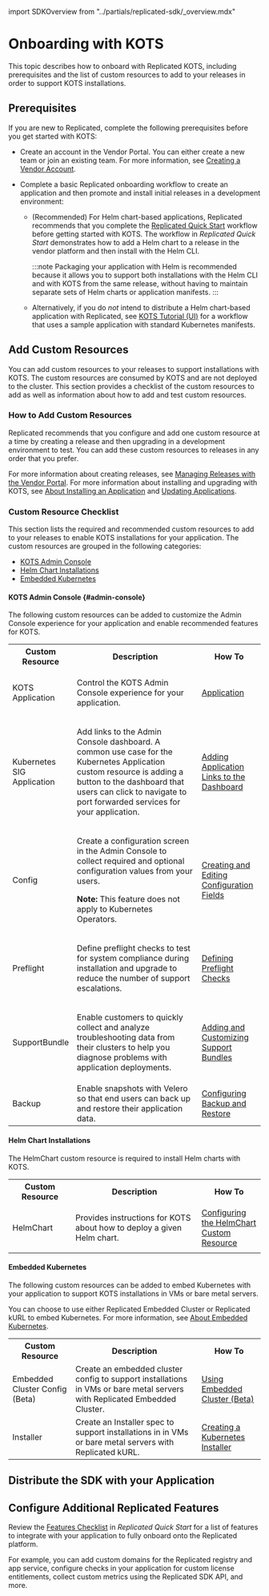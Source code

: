 import SDKOverview from "../partials/replicated-sdk/_overview.mdx"

# Onboarding with KOTS

This topic describes how to onboard with Replicated KOTS, including prerequisites and the list of custom resources to add to your releases in order to support KOTS installations.

## Prerequisites

If you are new to Replicated, complete the following prerequisites before you get started with KOTS:

* Create an account in the Vendor Portal. You can either create a new team or join an existing team. For more information, see [Creating a Vendor Account](vendor-portal-creating-account).

* Complete a basic Replicated onboarding workflow to create an application and then promote and install initial releases in a development environment: 
  * (Recommended) For Helm chart-based applications, Replicated recommends that you complete the [Replicated Quick Start](/vendor/replicated-onboarding) workflow before getting started with KOTS. The workflow in _Replicated Quick Start_ demonstrates how to add a Helm chart to a release in the vendor platform and then install with the Helm CLI.
  
     :::note
     Packaging your application with Helm is recommended because it allows you to support both installations with the Helm CLI and with KOTS from the same release, without having to maintain separate sets of Helm charts or application manifests.
     :::

  * Alternatively, if you do _not_ intend to distribute a Helm chart-based application with Replicated, see [KOTS Tutorial (UI)](tutorial-ui-setup) for a workflow that uses a sample application with standard Kubernetes manifests.

## Add Custom Resources

You can add custom resources to your releases to support installations with KOTS. The custom resources are consumed by KOTS and are not deployed to the cluster. This section provides a checklist of the custom resources to add as well as information about how to add and test custom resources.

### How to Add Custom Resources

Replicated recommends that you configure and add one custom resource at a time by creating a release and then upgrading in a development environment to test. You can add these custom resources to releases in any order that you prefer.

For more information about creating releases, see [Managing Releases with the Vendor Portal](releases-creating-releases). For more information about installing and upgrading with KOTS, see [About Installing an Application](/enterprise/installing-overview) and [Updating Applications](/enterprise/updating-apps).

### Custom Resource Checklist

This section lists the required and recommended custom resources to add to your releases to enable KOTS installations for your application. The custom resources are grouped in the following categories:

* [KOTS Admin Console](#admin-console)
* [Helm Chart Installations](#helm-chart-installations)
* [Embedded Kubernetes](#embedded-kubernetes)

#### KOTS Admin Console {#admin-console}

The following custom resources can be added to customize the Admin Console experience for your application and enable recommended features for KOTS.

<table>
  <tr>
    <th width="25%">Custom Resource</th>
    <th width="50%">Description</th>
    <th width="25%">How To</th>
  </tr>
  <tr>
    <td>KOTS Application</td>
    <td><p>Control the KOTS Admin Console experience for your application.</p></td>
    <td>
      <a href="/reference/custom-resource-application">Application</a>
    </td>  
  </tr>
  <tr>
    <td>Kubernetes SIG Application</td>
    <td><p>Add links to the Admin Console dashboard. A common use case for the Kubernetes Application custom resource is adding a button to the dashboard that users can click to navigate to port forwarded services for your application.</p></td>
    <td><a href="/vendor/admin-console-adding-buttons-links">Adding Application Links to the Dashboard</a></td>
  </tr>
  <tr>
  <td>Config</td>
    <td>
      <p>Create a configuration screen in the Admin Console to collect required and optional configuration values from your users.</p>
      <p><strong>Note:</strong> This feature does not apply to Kubernetes Operators.</p>
    </td>
    <td><a href="/vendor/admin-console-customize-config-screen">Creating and Editing Configuration Fields</a></td>
  </tr>
  <tr>
    <td>Preflight</td>
    <td><p>Define preflight checks to test for system compliance during installation and upgrade to reduce the number of support escalations.</p></td>
    <td><a href="/vendor/preflight-defining">Defining Preflight Checks</a></td>
  </tr>
  <tr>
    <td>SupportBundle</td>
    <td><p>Enable customers to quickly collect and analyze troubleshooting data from their clusters to help you diagnose problems with application deployments.</p></td>
    <td><a href="/vendor/support-bundle-customizing">Adding and Customizing Support Bundles</a></td>
  </tr>
  <tr>
    <td>Backup</td>
    <td>Enable snapshots with Velero so that end users can back up and restore their application data.</td>
    <td><a href="snapshots-configuring-backups">Configuring Backup and Restore</a></td>
  </tr>
</table>

#### Helm Chart Installations

The HelmChart custom resource is required to install Helm charts with KOTS.

<table>
  <tr>
    <th width="25%">Custom Resource</th>
    <th width="50%">Description</th>
    <th width="25%">How To</th>
  </tr>
  <tr>
    <td>HelmChart</td>
    <td><p>Provides instructions for KOTS about how to deploy a given Helm chart.</p></td>
    <td><a href="helm-native-v2-using">Configuring the HelmChart Custom Resource</a></td>
  </tr>
</table>

#### Embedded Kubernetes

The following custom resources can be added to embed Kubernetes with your application to support KOTS installations in VMs or bare metal servers.

You can choose to use either Replicated Embedded Cluster or Replicated kURL to embed Kubernetes. For more information, see [About Embedded Kubernetes](/vendor/embedded-kubernetes-overview).

<table>
  <tr>
    <th width="25%">Custom Resource</th>
    <th width="50%">Description</th>
    <th width="25%">How To</th>
  </tr>
  <tr>
    <td>Embedded Cluster Config (Beta)</td>
    <td>Create an embedded cluster config to support installations in VMs or bare metal servers with Replicated Embedded Cluster.</td>
    <td><a href="embedded-overview">Using Embedded Cluster (Beta)</a></td>
  </tr>
  <tr>
    <td>Installer</td>
    <td>Create an Installer spec to support installations in in VMs or bare metal servers with Replicated kURL.</td>
    <td><a href="packaging-embedded-kubernetes">Creating a Kubernetes Installer</a></td>
  </tr>
</table>

## Distribute the SDK with your Application

<SDKOverview/>

## Configure Additional Replicated Features

Review the [Features Checklist](/vendor/replicated-onboarding#features-checklist) in _Replicated Quick Start_ for a list of features to integrate with your application to fully onboard onto the Replicated platform.

For example, you can add custom domains for the Replicated registry and app service, configure checks in your application for custom license entitlements, collect custom metrics using the Replicated SDK API, and more.
